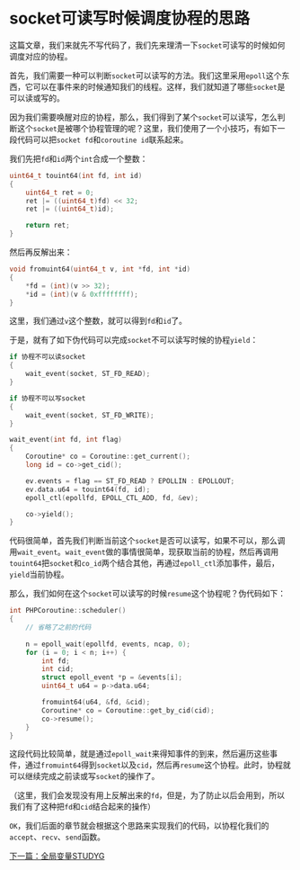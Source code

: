 # socket可读写时候调度协程的思路

这篇文章，我们来就先不写代码了，我们先来理清一下`socket`可读写的时候如何调度对应的协程。

首先，我们需要一种可以判断`socket`可以读写的方法。我们这里采用`epoll`这个东西，它可以在事件来的时候通知我们的线程。这样，我们就知道了哪些`socket`是可以读或写的。

因为我们需要唤醒对应的协程，那么，我们得到了某个`socket`可以读写，怎么判断这个`socket`是被哪个协程管理的呢？这里，我们使用了一个小技巧，有如下一段代码可以把`socket fd`和`coroutine id`联系起来。

我们先把`fd`和`id`两个`int`合成一个整数：

```cpp
uint64_t touint64(int fd, int id)
{
    uint64_t ret = 0;
    ret |= ((uint64_t)fd) << 32;
    ret |= ((uint64_t)id);

    return ret;
}
```

然后再反解出来：

```cpp
void fromuint64(uint64_t v, int *fd, int *id)
{
    *fd = (int)(v >> 32);
    *id = (int)(v & 0xffffffff);
}
```

这里，我们通过`v`这个整数，就可以得到`fd`和`id`了。

于是，就有了如下伪代码可以完成`socket`不可以读写时候的协程`yield`：

```cpp
if 协程不可以读socket
{
    wait_event(socket, ST_FD_READ);
}

if 协程不可以写socket
{
    wait_event(socket, ST_FD_WRITE);
}

wait_event(int fd, int flag)
{
    Coroutine* co = Coroutine::get_current();
    long id = co->get_cid();

    ev.events = flag == ST_FD_READ ? EPOLLIN : EPOLLOUT;
    ev.data.u64 = touint64(fd, id);
    epoll_ctl(epollfd, EPOLL_CTL_ADD, fd, &ev);

    co->yield();
}
```

代码很简单，首先我们判断当前这个`socket`是否可以读写，如果不可以，那么调用`wait_event`。`wait_event`做的事情很简单，现获取当前的协程，然后再调用`touint64`把`socket`和`co_id`两个结合其他，再通过`epoll_ctl`添加事件，最后，`yield`当前协程。

那么，我们如何在这个`socket`可以读写的时候`resume`这个协程呢？伪代码如下：

```cpp
int PHPCoroutine::scheduler()
{
    // 省略了之前的代码
  
    n = epoll_wait(epollfd, events, ncap, 0);
    for (i = 0; i < n; i++) {
        int fd;
        int cid;
        struct epoll_event *p = &events[i];
        uint64_t u64 = p->data.u64;

        fromuint64(u64, &fd, &cid);
        Coroutine* co = Coroutine::get_by_cid(cid);
        co->resume();
    }
}
```

这段代码比较简单，就是通过`epoll_wait`来得知事件的到来，然后遍历这些事件，通过`fromuint64`得到`socket`以及`cid`，然后再`resume`这个协程。此时，协程就可以继续完成之前读或写`socket`的操作了。

（这里，我们会发现没有用上反解出来的`fd`，但是，为了防止以后会用到，所以我们有了这种把`fd`和`cid`结合起来的操作）

`OK`，我们后面的章节就会根据这个思路来实现我们的代码，以协程化我们的`accept`、`recv`、`send`函数。

[下一篇：全局变量STUDYG](./《PHP扩展开发》-协程-全局变量STUDYG.md)

